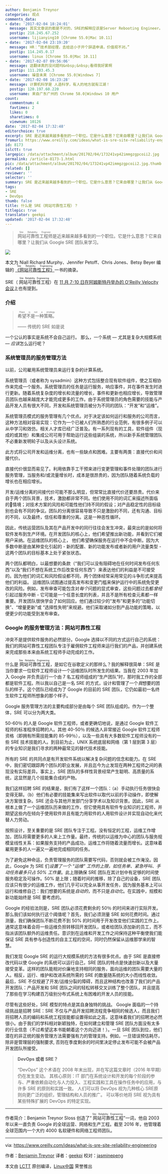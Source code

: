```yaml
---
author: Benjamin Treynor
categories: 观点
comments_data:
- date: '2017-02-04 18:24:01'
  message: 其实文章说的都是不对的，SRE的解释应该是Server Rebooting Engineer。认真脸。 :P
  postip: 218.245.67.252
  username: lijianying10 [Chrome 55.0|Mac 10.11]
- date: '2017-02-04 23:19:20'
  message: HR：“技术部经理，去给这小子开个辞退申请，价值观不对。”
  postip: 114.245.0.17
  username: linux [Chrome 55.0|Mac 10.11]
- date: '2017-02-07 09:56:06'
  message: 这翻译真的没问题吗&nbsp;&nbsp;看得我好累啊
  postip: 111.203.45.3
  username: 噪音未来 [Chrome 55.0|Windows 7]
- date: '2017-02-08 16:23:28'
  message: 计算机科学是 人造科学，有人的地方就有江湖！
  postip: 120.197.60.220
  username: 来自广东广州的 Chrome 58.0|Windows 10 用户
count:
  commentnum: 4
  favtimes: 2
  likes: 0
  sharetimes: 0
  viewnum: 10126
date: '2017-02-04 17:32:48'
editorchoice: true
excerpt: SRE 是近来越来越多看到的一个职位。它是什么意思？它来自哪里？让我们从 Google SRE 团队来学习。
fromurl: https://www.oreilly.com/ideas/what-is-sre-site-reliability-engineering
id: 8173
islctt: true
largepic: /data/attachment/album/201702/04/173241vp42immgzgpcoii2.jpg
permalink: /article-8173-1.html
pic: /data/attachment/album/201702/04/173241vp42immgzgpcoii2.jpg.thumb.jpg
related: []
reviewer: ''
selector: ''
summary: SRE 是近来越来越多看到的一个职位。它是什么意思？它来自哪里？让我们从 Google SRE 团队来学习。
tags:
- SRE
- DevOps
thumb: false
title: 什么是 SRE（网站可靠性工程）？
titlepic: true
translator: geekpi
updated: '2017-02-04 17:32:48'
---
```



> 
> <ruby> 网站可靠性工程师 <rp>  （ </rp> <rt>  Site Reliability Engineer </rt> <rp>  ） </rp></ruby>是近来越来越多看到的一个职位。它是什么意思？它来自哪里？让我们从 Google SRE 团队来学习。
> 
> 
> 


![](/data/attachment/album/201702/04/173241vp42immgzgpcoii2.jpg)


本文为 Niall Richard Murphy、Jennifer Petoff、Chris Jones、Betsy Beyer 编辑的 [<ruby> 《网站可靠性工程》 <rt>  Site Reliability Engineering </rt></ruby>](http://shop.oreilly.com/product/0636920041528.do?intcmp=il-webops-books-videos-update-na_new_site_site_reliability_engineering_text_cta) 一书的摘录。


SRE（ <ruby> 网站可靠性工程 <rp>  （ </rp> <rt>  Site Reliability Engineering </rt> <rp>  ） </rp></ruby>）在 [11 月 7-10 日在阿姆斯特丹举办的 O'Reilly Velocity 会议](http://conferences.oreilly.com/velocity/devops-web-performance-eu?intcmp=il-webops-confreg-update-vleu16_new_site_what_is_sre_text_cta)上也有提到。


### 介绍



> 
> <ruby> 希望不是一种策略。 <rp>  （ </rp> <rt>  Hope is not a strategy. </rt> <rp>  ） </rp></ruby>
> 
> 
> —— 传统的 SRE 如是说
> 
> 
> 


一个公认的事实是系统不会自己运行。 那么，一个系统 — 尤其是复杂大规模系统 — *应该*怎么运行呢？


### 系统管理员的服务管理方法


以前，公司雇用系统管理员来运行复杂的计算系统。


系统管理员（或者称为 sysadmin）这种方式包括整合现有软件组件，使之互相协作来完成一个服务。系统管理员的任务是运行服务，响应事件，并在事件发生时进行更新。随着系统复杂度的增长和流量的增长，事件和更新也相应增长，导致管理员团队也越来越庞大才能完成更多的工作。由于系统管理员的角色需要的技能与产品开发人员有很大不同，开发和系统管理员被分为不同的团队：“开发”和“运维”。


系统管理员模式的服务管理有几个优点。对于决定该如何运行和服务的公司而言，这种方法相对容易实现：它作为一个已被人们所熟悉的行业范例，有很多例子可以从中学习和效仿。相关人才库已经广泛普及。有一系列现有的工具，软件组件（现成的或其他）和集成公司可用于帮助运行这些组装的系统，所以新手系统管理团队不必重新发明轮子以及从头设计系统。


此方式将公司开发和运维分离，也有一些缺点和困难。主要有两类：直接代价和间接代价。


直接代价很显而易见了。利用依靠手工干预来进行变更管理和事件处理的团队进行服务管理，当服务和/或流量增长时，成本是很昂贵的，因为团队随着系统负载的增长也在相应增长。


开发/运维分离的间接代价可能不那么明显，但常常比直接代价还要昂贵。代价来自于两个团队背景，技术，激励都非常不同。他们使用不同的词汇来描述所面临的情境；对技术方案的风险和可能性他们持不同的假设；对产品稳定性的目标级别也会有不同的争议。团队的分离很容易导致不只是激励的不同，还有沟通、目标的不同，以及最终，信任和尊重的分离。这是一种恶性循环。


因此，传统运营团队及其在产品开发中的同行往往会发生冲突，最突出的是如何将软件发布到生产环境。在开发团队的核心上，他们希望推出新功能，并看到它们被用户采纳。在运维团队的核心上， 他们希望确保服务在运行中不会中断。因为大多数中断是由某种变化引起的 - 新的配置、新的功能发布或者新的用户流量类型 - 这两个团队的目标基本上处于紧张状态。


两个团队都明白，以最想要的条款（“我们可以没有阻碍地在任何时间发布任何东西”以及“我们不想在系统工作后改变任何东西”）来表达他们的利益是不可接受的。因为他们的词汇和风险假设都不同，两个团体经常采用常见的斗争形式来提高他们的利益。 运维团队试图通过提高发布和变更门槛来保护运行中的系统免受更改的风险。例如，发布审查可能包含对*每个*问题的显式审查，这些问题过去都*曾经*引起过服务中断 - 它可能是一个任意长度的列表，并且不是所有检查元素都一样重要。开发团队很快学会了如何回应。他们通过较少的“发布”和更多的“功能切换”、“增量更新”或 “选择性失明”来规避。他们采取诸如分割产品功能的策略，以便更少的功能受到发布审查。


### Google 的服务管理方法：网站可靠性工程


冲突不是提供软件服务的必然部分。Google 选择以不同的方式运行自己的系统：我们的网站可靠性工程团队专注于雇佣软件工程师来运行我们的产品，并创建系统来完成那些本来由系统工程师手动完成的工作。


什么是<ruby> 网站可靠性工程 <rp>  （ </rp> <rt>  Site Reliability Engineering </rt> <rp>  ） </rp></ruby>，是如它在谷歌定义的那样么？我的解释很简单：SRE 是当你要求一位软件工程师设计一个运维团队时所发生的结果。当我在 2003 年加入 Google 并负责运行一个由 7 名工程师组成的“生产团队”时，那时我工作的全部都是软件工程。所以我以自己是一名 SRE 的方式，设计和管理了一个*我*想要的团队的样子。这个团队已经成为了 Google 的目前的 SRE 团队，它仍如最初一名终生软件工程师所想象的那个样子。


Google 服务管理方法的主要构成部分是由每个 SRE 团队组成的。作为一个整体，SRE 可以分为两大类。


50-60％ 的人是 Google 软件工程师，或者更确切地说，是通过 Google 软件工程师的标准程序招聘的人。其他 40-50％ 的候选人非常接近 Google 软件工程师资格（即拥有所需技能集的 85-99％），以及一些具有大多数软件工程师没有的一些 SRE 技术技能的人。到目前为止，UNIX 系统底层和网络（第 1 层到第 3 层）的专业知识是我们寻求的两种最常见的替代技术技能。


所有的 SRE 的共同点是有开发软件系统以解决复杂问题的信念和能力。在 SRE 中，我们密切跟踪两个团队的职业发展，并且迄今为止发现在两种工程师之间的表现没有实际差异。事实上，SRE 团队的多样性背景经常产生聪明、高质量的系统，这显然是几个技能集合成的产物。


我们这样招聘 SRE 的结果是，我们有了这样一个团队：（a）手动执行任务很快会变得无聊。（b）他们有必要的技能集来写出软件以取代以前的手动操作，即使解决方案很复杂。SRE 还会与其他开发部门分享学术以及知识背景。因此，SRE 从根本上做了一个运维团队历来做的工作，但它使用具有软件专业知识的工程师，并期望这些内在倾向于使用软件并且有能力用软件的人用软件设计并实现自动化来代替人力劳动。


按照设计，至关重要的是 SRE 团队专注于工程。没有恒定的工程，运维工作增加，团队将需要更多的人来上工作量。最终，传统的以运维为中心的团队与服务规模呈线性关系：如果服务支持的产品成功，运维工作将随着流量而增长。这意味着雇用更多的人一遍又一遍地完成相同的任务。


为了避免这种命运，负责管理服务的团队需要写代码，否则就会被工作淹没。因此，Google 为 SRE 们*设置了一个 “运维” 工作的上限，如任务单、紧急呼叫、手动任务最多只占 50% 工作量*。此上限确保 SRE 团队在其计划中有足够的时间使服务稳定及可操作。50% 是上限；随着时间的推移，除了自己的设备，SRE 团队应该只有很少的运维工作，他们几乎可以完全从事开发任务，因为服务基本上可以运行和维修自己：我们想要的系统是*自动的*，而不只是*自动化*。在实践中，规模和新功能始终是 SRE 要考虑的。


Google 的经验法则是，SRE 团队必须花费剩余的 50％ 的时间来进行实际开发。那么我们该如何执行这个阈值呢？首先，我们必须测量 SRE 如何花费时间。通过测量，我们确保团队不断花费不到 50% 的时间用于开发改变他们实践的工作上。通常这意味着会将一些运维负担转移回开发团队，或者给团队添加新的员工，而不指派该团队额外的运维责任。意识到在运维和开发工作之间保持这种平衡使我们能保证 SRE 具有参与创造性的自主工程的空间，同时仍然保留从运维那学来的智慧。


我们发现 Google SRE 的运行大规模系统的方法有很多优点。由于 SRE 是直接修改代码以使 Google 的系统可以运行自己，SRE 团队的特点是快速创新以及大量接受变革。这样的团队能相对价廉地支持相同的服务，面向运维的团队需要大量的人。相反，运行、维护和改进系统所需的 SRE 的数量随系统的大小而线性收敛。最后，SRE 不仅规避了开发/运维分裂的障碍，而且这种结构也改善了我们的产品开发团队：产品开发和 SRE 团队之间的轻松转移交叉训练了整个团队，并且提高了那些在学习构建百万级别分布式系统上有困难的开发人员的技能。


尽管有这些好处，SRE 模型的特点是其自身独特的挑战。 Google 面临的一个持续挑战是招聘 SRE：SRE 不仅与产品开发招聘流程竞争相同的候选人，而且我们将招聘人员的编码和系统工程技能都设置得如此之高，这意味着我们的招聘池必然很小。由于我们的学科相对新颖独特，在如何建立和管理 SRE 团队方面没有太多的行业信息（不过希望这本书能朝着这个方向迈进！）。一旦 SRE 团队到位，他们潜在的非正统的服务管理方法需要强有力的管理支持。例如，一旦错误预估耗尽，除非是管理层的强制要求, 否则在季度剩余的时间里决定停止发布可能不会被产品开发团队所接受。



> 
> **DevOps 或者 SRE？**
> 
> 
> “DevOps” 这个术语在 2008 年末出现，并在写这篇文章时（2016 年早期）仍在发生变动。 其核心原则：IT 部门在系统设计和开发的每个阶段的参与、严重依赖自动化与人力投入、工程实践和工具在操作任务中的应用，与许多 SRE 的原则和实践一致。 人们可以将 DevOps 视为几种核心 SRE原则向更广泛的组织，管理结构和人员的推广。 可以等价地将 SRE 视为具有某些特殊扩展的 DevOps 的特定实现。
> 
> 
> 




---


作者简介：Benjamin Treynor Sloss 创造了“<ruby> 网站可靠性工程 <rp>  （ </rp> <rt>  Site Reliability Engineering </rt> <rp>  ） </rp></ruby>”一词，他自 2003 年以来一直负责 Google 的全球运营、网络和生产工程。截至 2016 年，他管理着全球范围内一个大约 4000 名软硬件和网络工程师团队。




---


via: <https://www.oreilly.com/ideas/what-is-sre-site-reliability-engineering>


作者：[Benjamin Treynor](https://www.oreilly.com/people/benjamin-treynor-sloss) 译者：[geekpi](https://github.com/geekpi) 校对：[jasminepeng](https://github.com/jasminepeng)


本文由 [LCTT](https://github.com/LCTT/TranslateProject) 原创编译，[Linux中国](https://linux.cn/) 荣誉推出